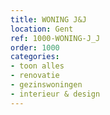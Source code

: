 ```yaml
---
title: WONING J&J
location: Gent
ref: 1000-WONING-J_J
order: 1000
categories:
- toon alles
- renovatie
- gezinswoningen
- interieur & design
---
```

